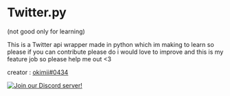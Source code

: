 # Twitter.py
(not good only for learning)

This is a Twitter api wrapper made in python which im making to learn so please if you can contribute please do i would love to improve 
and this is my feature job so please help me out <3

creator : [okimii#0434](https://discord.com/users/637458038915203127)

[![Join our Discord server!](https://img.shields.io/badge/discord-discord%20server-green)](https://discord.gg/4afggm3PYR)
